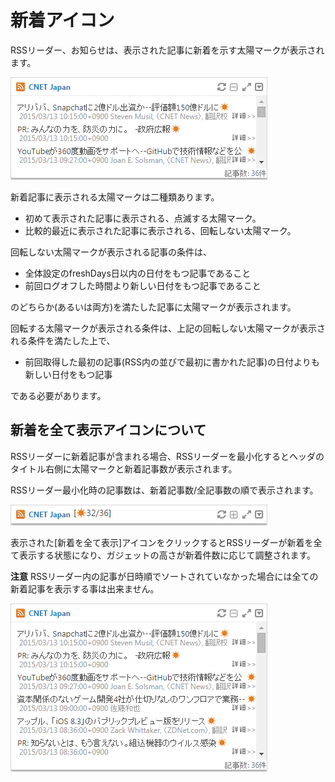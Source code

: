 # 新着アイコン

RSSリーダー、お知らせは、表示された記事に新着を示す太陽マークが表示されます。

![太陽マークの表示][The latest mark]

新着記事に表示される太陽マークは二種類あります。

* 初めて表示された記事に表示される、点滅する太陽マーク。
* 比較的最近に表示された記事に表示される、回転しない太陽マーク。

回転しない太陽マークが表示される記事の条件は、

* 全体設定のfreshDays日以内の日付をもつ記事であること
* 前回ログオフした時間より新しい日付をもつ記事であること

のどちらか(あるいは両方)を満たした記事に太陽マークが表示されます。

回転する太陽マークが表示される条件は、上記の回転しない太陽マークが表示される条件を満たした上で、

* 前回取得した最初の記事(RSS内の並びで最初に書かれた記事)の日付よりも新しい日付をもつ記事

である必要があります。


## 新着を全て表示アイコンについて

RSSリーダーに新着記事が含まれる場合、RSSリーダーを最小化するとヘッダのタイトル右側に太陽マークと新着記事数が表示されます。

RSSリーダー最小化時の記事数は、新着記事数/全記事数の順で表示されます。

![RSSリーダー最小化時の表示][Display of article count when the RSS Reader is minimized]

表示された[新着を全て表示]アイコンをクリックするとRSSリーダーが新着を全て表示する状態になり、ガジェットの高さが新着件数に応じて調整されます。

**注意** RSSリーダー内の記事が日時順でソートされていなかった場合には全ての新着記事を表示する事は出来ません。

![全ての新着記事][All new arrival articles]


[The latest mark]: images/etc/new-arrival-icons-1.png "太陽マークの表示"
[Display of article count when the RSS Reader is minimized]: images/etc/new-arrival-icons-2.png "RSSリーダー最小化時の表示"
[All new arrival articles]: images/etc/new-arrival-icons-3.png "全ての新着記事"
